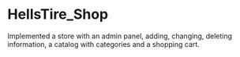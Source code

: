 # HellsTire_Shop
 Implemented a store with an admin panel, adding, changing, deleting information, a catalog with categories and a shopping cart.
